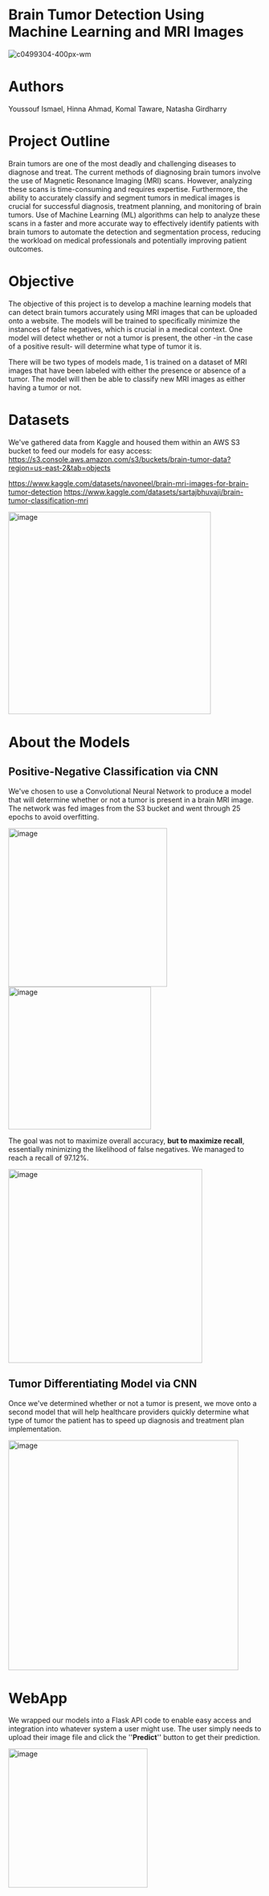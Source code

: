 # Brain Tumor Detection Using Machine Learning and MRI Images

![c0499304-400px-wm](https://user-images.githubusercontent.com/115658965/230519773-67694a8a-d08a-4e9d-8dec-68aab0ec7c74.jpg)


# Authors
Youssouf Ismael, Hinna Ahmad, Komal Taware, Natasha Girdharry 

# Project Outline 
Brain tumors are one of the most deadly and challenging diseases to diagnose and treat. The current methods of diagnosing brain tumors involve the use of Magnetic Resonance Imaging (MRI) scans. However, analyzing these scans is time-consuming and requires expertise. Furthermore, the ability to accurately classify and segment tumors in medical images is crucial for successful diagnosis, treatment planning, and monitoring of brain tumors. Use of Machine Learning (ML) algorithms can help to analyze these scans in a faster and more accurate way to effectively identify patients with brain tumors to automate the detection and segmentation process, reducing the workload on medical professionals and potentially improving patient outcomes.


# Objective 
The objective of this project is to develop a machine learning models that can detect brain tumors accurately using MRI images that can be uploaded onto a website. The models will be trained to specifically minimize the instances of false negatives, which is crucial in a medical context. One model will detect whether or not a tumor is present, the other -in the case of a positive result- will determine what type of tumor it is. 

There will be two types of models made, 1 is trained on a dataset of MRI images that have been labeled with either the presence or absence of a tumor. The model will then be able to classify new MRI images as either having a tumor or not. 

# Datasets

We've gathered data from Kaggle and housed them within an AWS S3 bucket to feed our models for easy access:
https://s3.console.aws.amazon.com/s3/buckets/brain-tumor-data?region=us-east-2&tab=objects

https://www.kaggle.com/datasets/navoneel/brain-mri-images-for-brain-tumor-detection
https://www.kaggle.com/datasets/sartajbhuvaji/brain-tumor-classification-mri

<img width="403" alt="image" src="https://user-images.githubusercontent.com/115593434/232891344-8cbf86ee-2020-4962-9120-e73061489c5a.png">


# About the Models

## Positive-Negative Classification via CNN

We've chosen to use a Convolutional Neural Network to produce a model that will determine whether or not a tumor is present in a brain MRI image. The network was fed images from the S3 bucket and went through 25 epochs to avoid overfitting. 

<img width="316" alt="image" src="https://user-images.githubusercontent.com/115593434/232886516-101b71ec-e0a5-49a1-9836-b0244cecc347.png">

<img width="284" alt="image" src="https://user-images.githubusercontent.com/115593434/232886619-532e0359-1d7e-42cf-8682-43e5759b6ead.png">

The goal was not to maximize overall accuracy, **but to maximize recall**, essentially minimizing the likelihood of false negatives. We managed to reach a recall of 97.12%. 

<img width="386" alt="image" src="https://user-images.githubusercontent.com/115593434/232887114-26f76f15-25a2-4ee6-a038-0d02aabc928c.png">


## Tumor Differentiating Model via CNN

Once we've determined whether or not a tumor is present, we move onto a second model that will help healthcare providers quickly determine what type of tumor the patient has to speed up diagnosis and treatment plan implementation. 

<img width="458" alt="image" src="https://user-images.githubusercontent.com/115593434/232890928-4e6f844a-8f20-4d31-9503-ce57393717bb.png">

# WebApp

We wrapped our models into a Flask API code to enable easy access and integration into whatever system a user might use. The user simply needs to upload their image file and click the ''**Predict**'' button to get their prediction.

<img width="277" alt="image" src="https://user-images.githubusercontent.com/115593434/232893181-c76c6851-8487-4f8a-9d4f-dff7a8cd439f.png">

